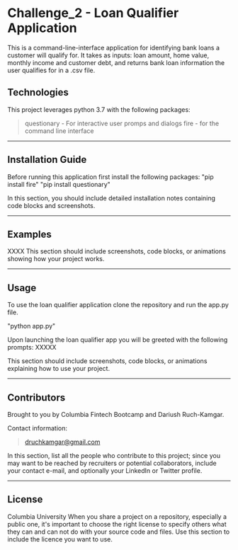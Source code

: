 # Challenge_2 - Loan Qualifier Application
This is a command-line-interface application for identifying bank loans a customer will qualify for. It takes as inputs: loan amount, home value, monthly income and customer debt, and returns bank loan information the user qualifies for in a .csv file. 

## Technologies
This project leverages python 3.7 with the following packages:
> questionary - For interactive user promps and dialogs
> fire - for the command line interface

---

## Installation Guide
Before running this application first install the following packages:
"pip install fire"
"pip install questionary"

In this section, you should include detailed installation notes containing code blocks and screenshots.

---

## Examples
XXXX
This section should include screenshots, code blocks, or animations showing how your project works.

---

## Usage
To use the loan qualifier application clone the repository and run the app.py file.

"python app.py"

Upon launching the loan qualifier app you will be greeted with the following prompts:
XXXXX

This section should include screenshots, code blocks, or animations explaining how to use your project.

---

## Contributors
Brought to you by Columbia Fintech Bootcamp and Dariush Ruch-Kamgar. 

Contact information: 
> druchkamgar@gmail.com

In this section, list all the people who contribute to this project; since you may want to be reached by recruiters or potential collaborators, include your contact e-mail, and optionally your LinkedIn or Twitter profile.

---

## License
Columbia University
When you share a project on a repository, especially a public one, it's important to choose the right license to specify others what they can and can not do with your source code and files. Use this section to include the licence you want to use.